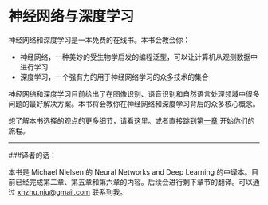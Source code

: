 神经网络与深度学习
=======
神经网络和深度学习是一本免费的在线书。本书会教会你：
* 神经网络，一种美妙的受生物学启发的编程泛型，可以让计算机从观测数据中进行学习
* 深度学习，一个强有力的用于神经网络学习的众多技术的集合

神经网络和深度学习目前给出了在图像识别、语音识别和自然语言处理领域中很多问题的最好解决方案。本书将会教你在神经网络和深度学习背后的众多核心概念。

想了解本书选择的观点的更多细节，请看[这里](http://neuralnetworksanddeeplearning.com/about.html)。或者直接跳到[第一章](http://neuralnetworksanddeeplearning.com/chap1.html) 开始你们的旅程。

---
###译者的话：

本书是 Michael Nielsen 的 Neural Networks and Deep Learning 的中译本。目前已经完成第二章、第五章和第六章的内容。后续会进行剩下章节的翻译。可以通过 xhzhu.nju@gmail.com 联系到我。

